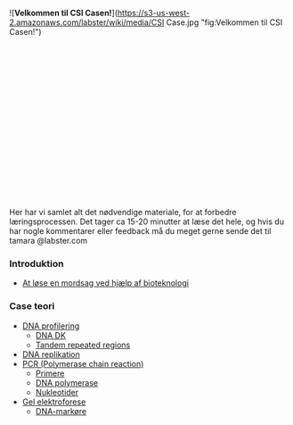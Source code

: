 ![**Velkommen til CSI Casen!**](https://s3-us-west-2.amazonaws.com/labster/wiki/media/CSI Case.jpg "fig:Velkommen til CSI Casen!")\
\
\
\
\
\
\
\
\
\
\
\
\
\
\
\
\
\
\
 Her har vi samlet alt det nødvendige materiale, for at forbedre
læringsprocessen. Det tager ca 15-20 minutter at læse det hele, og hvis
du har nogle kommentarer eller feedback må du meget gerne sende det til
tamara @labster.com

### Introduktion

-   [ At løse en mordsag ved hjælp af bioteknologi](/wiki/CSI_casen_Introduktion "wikilink")

### Case teori

-   [DNA profilering](/wiki/DNA_profilering "wikilink")
    -   [DNA DK](/wiki/DNA_DK "wikilink")
    -   [Tandem repeated regions](/wiki/Tandem_repeated_regions "wikilink")
-   [DNA replikation](/wiki/DNA_replikation "wikilink")
-   [PCR (Polymerase chain reaction)](/wiki/PCR "wikilink")
    -   [Primere](/wiki/Primere "wikilink")
    -   [DNA polymerase](/wiki/DNA_polymerase "wikilink")
    -   [Nukleotider](/wiki/Nukleotider "wikilink")
-   [Gel elektroforese](/wiki/Gel_elektroforese "wikilink")
    -   [DNA-markøre](/wiki/DNA-markøre "wikilink")

